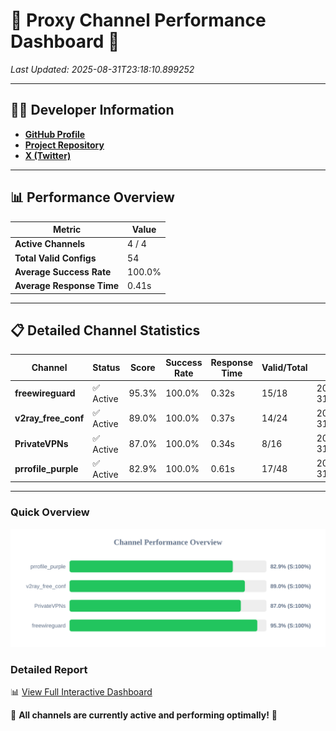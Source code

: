 # 🌟 Proxy Channel Performance Dashboard 🌟

_Last Updated: 2025-08-31T23:18:10.899252_

---

## 👩‍💻 Developer Information

- **[GitHub Profile](https://github.com/4n0nymou3)**  
- **[Project Repository](https://github.com/4n0nymou3/multi-proxy-config-fetcher)**  
- **[X (Twitter)](https://x.com/4n0nymou3)**  

---

## 📊 Performance Overview

| Metric                | Value       |
|-----------------------|-------------|
| **Active Channels**   | 4 / 4       |
| **Total Valid Configs** | 54          |
| **Average Success Rate** | 100.0%      |
| **Average Response Time** | 0.41s       |

---

## 📋 Detailed Channel Statistics

| Channel          | Status     | Score  | Success Rate | Response Time | Valid/Total | Last Success               |
|------------------|------------|--------|--------------|---------------|-------------|----------------------------|
| **freewireguard**  | ✅ Active  | 95.3%  | 100.0% | 0.32s         | 15/18       | 2025-08-31T23:18:10.897462 |
| **v2ray_free_conf**  | ✅ Active  | 89.0%  | 100.0% | 0.37s         | 14/24       | 2025-08-31T23:18:10.168006 |
| **PrivateVPNs**  | ✅ Active  | 87.0%  | 100.0% | 0.34s         | 8/16       | 2025-08-31T23:18:10.545705 |
| **prrofile_purple**  | ✅ Active  | 82.9%  | 100.0% | 0.61s         | 17/48       | 2025-08-31T23:18:09.671945 |

---

### Quick Overview
<div align="center">
  <a href="https://raw.githubusercontent.com/nullluser/NullRepo/refs/heads/main/assets/channel_stats_chart.svg">
    <img src="https://raw.githubusercontent.com/nullluser/NullRepo/refs/heads/main/assets/channel_stats_chart.svg" alt="Source Performance Statistics" width="800">
  </a>
</div>

### Detailed Report
📊 [View Full Interactive Dashboard](https://htmlpreview.github.io/?https://github.com/nullluser/NullRepo/blob/main/assets/performance_report.html)

🎉 **All channels are currently active and performing optimally!** 🎉
